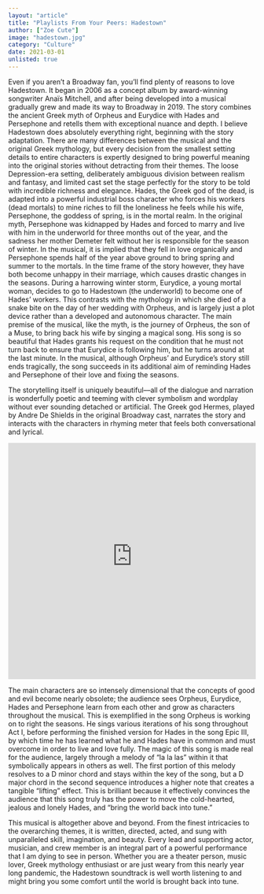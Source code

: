 ```yaml
---
layout: "article"
title: "Playlists From Your Peers: Hadestown"
author: ["Zoe Cute"]
image: "hadestown.jpg"
category: "Culture"
date: 2021-03-01
unlisted: true
---
```


Even if you aren’t a Broadway fan, you’ll find plenty of reasons to love Hadestown. It began in 2006 as a concept album by award-winning songwriter Anaïs Mitchell, and after being developed into a musical gradually grew and made its way to Broadway in 2019. The story combines the ancient Greek myth of Orpheus and Eurydice with Hades and Persephone and retells them with exceptional nuance and depth. I believe Hadestown does absolutely everything right, beginning with the story adaptation. There are many differences between the musical and the original Greek mythology, but every decision from the smallest setting details to entire characters is expertly designed to bring powerful meaning into the original stories without detracting from their themes. The loose Depression-era setting, deliberately ambiguous division between realism and fantasy, and limited cast set the stage perfectly for the story to be told with incredible richness and elegance. Hades, the Greek god of the dead, is adapted into a powerful industrial boss character who forces his workers (dead mortals) to mine riches to fill the loneliness he feels while his wife, Persephone, the goddess of spring, is in the mortal realm. In the original myth, Persephone was kidnapped by Hades and forced to marry and live with him in the underworld for three months out of the year, and the sadness her mother Demeter felt without her is responsible for the season of winter. In the musical, it is implied that they fell in love organically and Persephone spends half of the year above ground to bring spring and summer to the mortals. In the time frame of the story however, they have both become unhappy in their marriage, which causes drastic changes in the seasons. During a harrowing winter storm, Eurydice, a young mortal woman, decides to go to Hadestown (the underworld) to become one of Hades’ workers. This contrasts with the mythology in which she died of a snake bite on the day of her wedding with Orpheus, and is largely just a plot device rather than a developed and autonomous character. The main premise of the musical, like the myth, is the journey of Orpheus, the son of a Muse, to bring back his wife by singing a magical song. His song is so beautiful that Hades grants his request on the condition that he must not turn back to ensure that Eurydice is following him, but he turns around at the last minute. In the musical, although Orpheus’ and Eurydice’s story still ends tragically, the song succeeds in its additional aim of reminding Hades and Persephone of their love and fixing the seasons.

The storytelling itself is uniquely beautiful––all of the dialogue and narration is wonderfully poetic and teeming with clever symbolism and wordplay without ever sounding detached or artificial. The Greek god Hermes, played by Andre De Shields in the original Broadway cast, narrates the story and interacts with the characters in rhyming meter that feels both conversational and lyrical.

<iframe height="480px" width="100%" src="https://www.youtube-nocookie.com/embed/rQ2XJAb_C18" frameborder="0" allow="autoplay; encrypted-media; picture-in-picture" allowfullscreen></iframe>

The main characters are so intensely dimensional that the concepts of good and evil become nearly obsolete; the audience sees Orpheus, Eurydice, Hades and Persephone learn from each other and grow as characters throughout the musical. This is exemplified in the song Orpheus is working on to right the seasons. He sings various iterations of his song throughout Act I, before performing the finished version for Hades in the song Epic III, by which time he has learned what he and Hades have in common and must overcome in order to live and love fully. The magic of this song is made real for the audience, largely through a melody of “la la las” within it that symbolically appears in others as well. The first portion of this melody resolves to a D minor chord and stays within the key of the song, but a D major chord in the second sequence introduces a higher note that creates a tangible “lifting” effect. This is brilliant because it effectively convinces the audience that this song truly has the power to move the cold-hearted, jealous and lonely Hades, and “bring the world back into tune.”

This musical is altogether above and beyond. From the finest intricacies to the overarching themes, it is written, directed, acted, and sung with unparalleled skill, imagination, and beauty. Every lead and supporting actor, musician, and crew member is an integral part of a powerful performance that I am dying to see in person. Whether you are a theater person, music lover, Greek mythology enthusiast or are just weary from this nearly year long pandemic, the Hadestown soundtrack is well worth listening to and might bring you some comfort until the world is brought back into tune.
